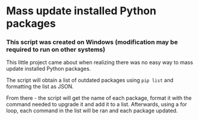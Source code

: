 # Mass update installed Python packages

### This script was created on Windows (modification may be required to run on other systems)

This little project came about when realizing there was no easy way to mass update installed Python packages.

The script will obtain a list of outdated packages using `pip list` and formatting the list as JSON.

From there - the script will get the name of each package, format it with the command needed to upgrade it and add it to a list. Afterwards, using a for loop, each command in the list will be ran and each package updated.

